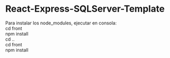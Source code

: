 # React-Express-SQLServer-Template
Para instalar los node_modules, ejecutar en consola: \
cd front \
npm install \
cd .. \
cd front \
npm install
